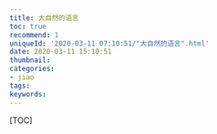 ```yaml
---
title: 大自然的语言
toc: true
recommend: 1
uniqueId: '2020-03-11 07:10:51/"大自然的语言".html'
date: 2020-03-11 15:10:51
thumbnail:
categories:
- jiao
tags:
keywords:
---
```


[TOC]

<!--more-->

